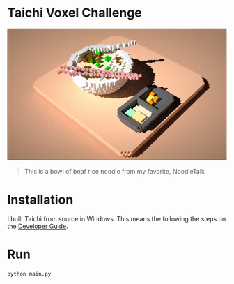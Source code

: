 # <a name="title">Taichi Voxel Challenge</a>

<p align="center">
<img src="SCRNSHOT.jpg"></img>
</p>


> This is a bowl of beaf rice noodle from my favorite, NoodleTalk

# Installation
I built Taichi from source in Windows. This means the following the steps on the [Developer Guide](https://docs.taichi.graphics/lang/articles/dev_install).

# Run
```
python main.py
```
